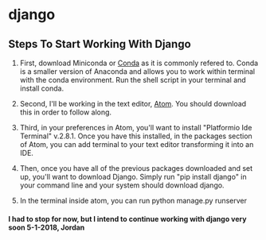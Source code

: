 # django

## Steps To Start Working With Django

1. First, download Miniconda or [Conda](https://conda.io/miniconda.html) as it is commonly refered to. Conda is a smaller version of Anaconda and allows you to work within terminal with the conda environment. Run the shell script in your terminal and install conda. 

2. Second, I'll be working in the text editor, [Atom](https://atom.io/). You should download this in order to follow along.

3. Third, in your preferences in Atom, you'll want to install "Platformio Ide Terminal" v.2.8.1. Once you have this installed, in the packages section of Atom, you can add terminal to your text editor transforming it into an IDE.

4. Then, once you have all of the previous packages downloaded and set up, you'll want to download Django. Simply run "pip install django" in your command line and your system should download django. 

5. In the terminal inside atom, you can run python manage.py runserver




#### I had to stop for now, but I intend to continue working with django very soon 5-1-2018, Jordan
